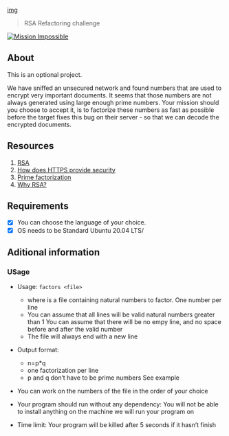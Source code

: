 [img](https://assets.imaginablefutures.com/media/images/ALX_Logo.max-200x150.png)
> RSA Refactoring challenge

[![Mission Impossible](http://img.youtube.com/vi/XAYhNHhxN0A/0.jpg)](http://www.youtube.com/watch?v=XAYhNHhxN0A "Mission Impossible")


## About
This is an optional project.

We have sniffed an unsecured network and found numbers that are used to encrypt very important documents. It seems that those numbers are not always generated using large enough prime numbers. Your mission should you choose to accept it, is to factorize these numbers as fast as possible before the target fixes this bug on their server - so that we can decode the encrypted documents.


## Resources 
1. [RSA](https://en.wikipedia.org/wiki/RSA_(cryptosystem%29))
2. [How does HTTPS provide security](https://stackoverflow.com/questions/3968095/how-does-https-provide-security)
3. [Prime factorization](https://privacycanada.net/mathematics/prime-factorization/)
4. [Why RSA?](https://jaredatandi.hashnode.dev/rsa-factoring)

## Requirements
* [X] You can choose the language of your choice.
* [X] OS needs to be Standard Ubuntu 20.04 LTS/

## Aditional information
### USage
* Usage: ```factors <file>```
    * where <file> is a file containing natural numbers to factor.
    One number per line
    * You can assume that all lines will be valid natural numbers greater than 1
    You can assume that there will be no empy line, and no space before and after the valid number
    * The file will always end with a new line

* Output format:
    * n=p*q
    * one factorization per line
    * p and q don’t have to be prime numbers
    See example

* You can work on the numbers of the file in the order of your choice
* Your program should run without any dependency: You will not be able to install anything on the machine we will run your program on
* Time limit: Your program will be killed after 5 seconds if it hasn’t finish
